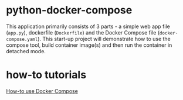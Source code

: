 # python-docker-compose 
This application primarily consists of 3 parts - a simple web app file (`app.py`), dockerfile (`Dockerfile`) and the Docker Compose file (`docker-compose.yaml`). This start-up project will demonstrate how to use the compose tool, build container image(s) and then run the container in detached mode. 

# how-to tutorials
[How-to use Docker Compose](https://howtosteps.github.io/python-docker-compose/site/)
